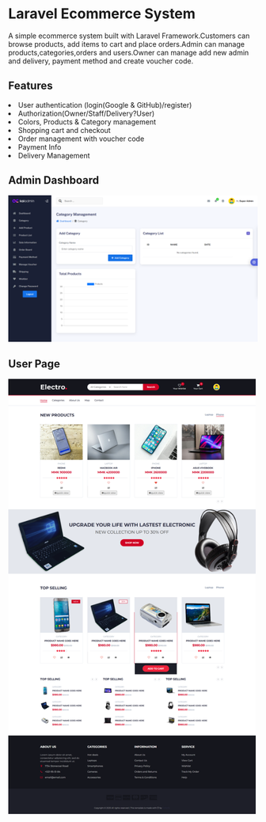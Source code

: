 # Laravel Ecommerce System
<p>A simple ecommerce system built with Laravel Framework.Customers can browse products, add items to cart and place orders.Admin can manage products,categories,orders and users.Owner can manage add new admin and delivery, payment method and create voucher code.</p>

## Features
<li>User authentication (login(Google & GitHub)/register)</li>
<li>Authorization(Owner/Staff/Delivery?User)</li>
<li>Colors, Products & Category management</li>
<li>Shopping cart and checkout</li>
<li>Order management with voucher code</li>
<li>Payment Info</li>
<li>Delivery Management</li>

## Admin Dashboard
<img src="public/default/admin_dashboard.png" width="600"> 

## User Page
<img src="public/default/client.png" width="500">
